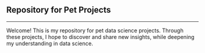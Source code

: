 ## Repository for Pet Projects

---

Welcome! This is my repository for pet data science projects. Through these projects, I hope to discover and share new insights, while deepening my understanding in data science.

[Pandas profiling & Sweetviz and Variance Inflation Factor]: https://github.com/AngShengJun/petProj/tree/master/eda_viz



